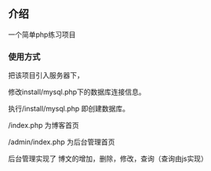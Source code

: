 ## 介绍

一个简单php练习项目

### 使用方式

把该项目引入服务器下，

修改install/mysql.php下的数据库连接信息。

执行/install/mysql.php 即创建数据库。

/index.php 为博客首页

/admin/index.php 为后台管理首页

后台管理实现了 博文的增加，删除，修改，查询（查询由js实现）